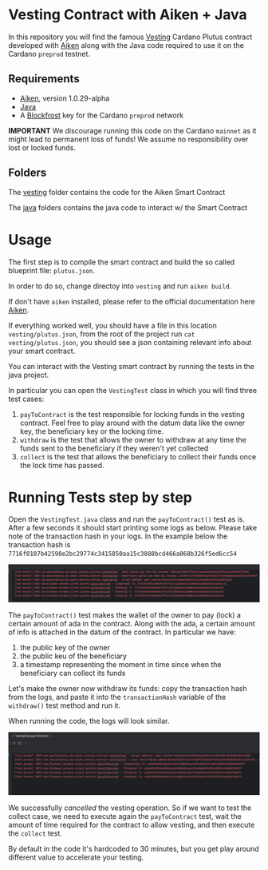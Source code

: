 # Vesting Contract with Aiken + Java 

In this repository you will find the famous [Vesting](https://aiken-lang.org/example--vesting) Cardano Plutus contract 
developed with [Aiken](https://aiken-lang.org/) along with the Java code required to use it on the Cardano `preprod` testnet.

## Requirements

* [Aiken](https://aiken-lang.org/), version 1.0.29-alpha
* [Java](https://www.oracle.com/java/technologies/downloads/)
* A [Blockfrost](https://blockfrost.io/) key for the Cardano `preprod` network

**IMPORTANT** We discourage running this code on the Cardano `mainnet` as it might lead to permanent loss of funds! We
assume no responsibility over lost or locked funds. 

## Folders

The [vesting](vesting) folder contains the code for the Aiken Smart Contract

The [java](java) folders contains the java code to interact w/ the Smart Contract

# Usage 

The first step is to compile the smart contract and build the so called blueprint file: `plutus.json`.

In order to do so, change directoy into `vesting` and run `aiken build`. 

If don't have `aiken` installed, please refer to the official documentation here [Aiken](https://aiken-lang.org/).

If everything worked well, you should have a file in this location `vesting/plutus.json`, from the root of the project
run `cat vesting/plutus.json`, you should see a json containing relevant info about your smart contract.

You can interact with the Vesting smart contract by running the tests in the java project.

In particular you can open the `VestingTest` class in which you will find three test cases:

1. `payToContract` is the test responsible for locking funds in the vesting contract. Feel free to play around with the datum
data like the owner key, the beneficiary key or the locking time.
2. `withdraw` is the test that allows the owner to withdraw at any time the funds sent to the beneficiary if they weren't yet collected
3. `collect` is the test that allows the beneficiary to collect their funds once the lock time has passed.

# Running Tests step by step

Open the `VestingTest.java` class and run the `payToContract()` test as is. After a few seconds it should start printing
some logs as below. Please take note of the transaction hash in your logs. In the example below the transaction hash is
`7716f0107b42598e2bc29774c3415850aa15c3888bcd466a068b326f5ed6cc54`

![Send to Contract.png](images/send-to-contract.png)

The `payToContract()` test makes the wallet of the owner to pay (lock) a certain amount of ada in the contract. Along with 
the ada, a certain amount of info is attached in the datum of the contract. In particular we have:
1. the public key of the owner
2. the public keu of the beneficiary
3. a timestamp representing the moment in time since when the beneficiary can collect its funds

Let's make the owner now withdraw its funds: copy the transaction hash from the logs, and paste it into the `transactionHash` variable
of the `withdraw()` test method and run it.

When running the code, the logs will look similar.

![Withdraw from contract.png](images/withdraw.png)

We successfully _cancelled_ the vesting operation. So if we want to test the collect case, we need to execute again the `payToContract`
test, wait the amount of time required for the contract to allow vesting, and then execute the `collect` test.

By default in the code it's hardcoded to 30 minutes, but you get play around different value to accelerate your testing.

